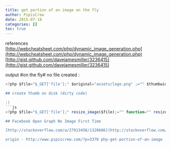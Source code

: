 ```yaml
---
title: get portion of an image on the fly
author: PipisCrew
date: 2015-07-18
categories: []
toc: true
---
```


references
[http://webcheatsheet.com/php/dynamic_image_generation.php](http://webcheatsheet.com/php/dynamic_image_generation.php)
[http://gist.github.com/davejamesmiller/3236415](http://gist.github.com/davejamesmiller/3236415)

output #on the fly# no file created :
```js
<?php $file="$_GET['file'];" $original="assets/logo.png" ;="" $thumbwidth="200;" $thumbheight="200;" get="" the="" current="" size="" &="" file="" type="" list($width,="" $height,="" $type)="getimagesize($original);" load="" the="" image="" switch="" ($type)="" {="" case="" imagetype_gif:="" $image="imagecreatefromgif($original);" break;="" case="" imagetype_jpeg:="" $image="imagecreatefromjpeg($original);" break;="" case="" imagetype_png:="" $image="imagecreatefrompng($original);" break;="" default:="" die("invalid="" image="" type="" (#{$type}=" . image_type_to_extension($type) . " )");="" }="" calculate="" height="" automatically="" if="" not="" given="" if="" ($thumbheight="==" null)="" {="" $thumbheight="round($height" *="" $thumbwidth="" $width);="" }="" ratio="" to="" resize="" by="" $widthproportion="$thumbWidth" $width;="" $heightproportion="$thumbHeight" $height;="" $proportion="max($widthProportion," $heightproportion);="" area="" of="" original="" image="" that="" will="" be="" used="" $origwidth="floor($thumbWidth" $proportion);="" $origheight="floor($thumbHeight" $proportion);="" co-ordinates="" of="" original="" image="" to="" use="" $x1="floor($width" -="" $origwidth)="" 2;="" $y1="floor($height" -="" $origheight)="" 2;="" resize="" the="" image="" $thumbimage="imagecreatetruecolor($thumbWidth," $thumbheight);="" imagecopyresampled($thumbimage,="" $image,="" 0,="" 0,="" $x1,="" $y1,="" $thumbwidth,="" $thumbheight,="" $origwidth,="" $origheight);="" tell="" the="" browser="" what="" kind="" of="" file="" is="" come="" in="" header("content-type:="" image/jpeg");="" output="" the="" newly="" created="" image="" in="" jpeg="" format="" imagejpeg($thumbimage);="" close="" the="" files="" imagedestroy($image);="" imagedestroy($thumbimage);="" ```=""  =""?>

## create thumb on disk (dirty code)

:)
```js
<?php $file="$_GET['file'];" resize_image($file);="" function="" resize_image($id)="" {="" $original="prod_img/{$id}.jpg" ;="" $target="prod_img/{$id}_thumb.jpg" ;="" if="" (file_exists($target))="" return="" $target;="" if="" (!file_exists($original))="" return="" "prod_img/404.jpg";="" $thumbwidth="200;" $thumbheight="200;" get="" the="" current="" size="" &="" file="" type="" list($width,="" $height,="" $type)="getimagesize($original);" load="" the="" image="" switch="" ($type)="" {="" case="" imagetype_gif:="" $image="imagecreatefromgif($original);" break;="" case="" imagetype_jpeg:="" $image="imagecreatefromjpeg($original);" break;="" case="" imagetype_png:="" $image="imagecreatefrompng($original);" break;="" default:="" die("invalid="" image="" type="" (#{$type}=" . image_type_to_extension($type) . " )");="" }="" calculate="" height="" automatically="" if="" not="" given="" if="" ($thumbheight="==" null)="" {="" $thumbheight="round($height" *="" $thumbwidth="" $width);="" }="" ratio="" to="" resize="" by="" $widthproportion="$thumbWidth" $width;="" $heightproportion="$thumbHeight" $height;="" $proportion="max($widthProportion," $heightproportion);="" area="" of="" original="" image="" that="" will="" be="" used="" $origwidth="floor($thumbWidth" $proportion);="" $origheight="floor($thumbHeight" $proportion);="" co-ordinates="" of="" original="" image="" to="" use="" $x1="floor($width" -="" $origwidth)="" 2;="" $y1="floor($height" -="" $origheight)="" 2;="" resize="" the="" image="" $thumbimage="imagecreatetruecolor($thumbWidth," $thumbheight);="" imagecopyresampled($thumbimage,="" $image,="" 0,="" 0,="" $x1,="" $y1,="" $thumbwidth,="" $thumbheight,="" $origwidth,="" $origheight);="" save="" the="" new="" image="" switch="" ($type)="" {="" case="" imagetype_gif:="" imagegif($thumbimage,="" $target);="" break;="" case="" imagetype_jpeg:="" imagejpeg($thumbimage,="" $target,="" 90);="" break;="" case="" imagetype_png:="" imagepng($thumbimage,="" $target);="" break;="" default:="" throw="" new="" logicexception;="" }="" tell="" the="" browser="" what="" kind="" of="" file="" is="" come="" in="" header("content-type:="" image/jpeg");="" output="" the="" newly="" created="" image="" in="" jpeg="" format="" imagejpeg($thumbimage);="" close="" the="" files="" imagedestroy($image);="" imagedestroy($thumbimage);="" return="" $target;="" }="" ```=""  =""  =""?>

## Facebook Open Graph No Image First Time

[http://stackoverflow.com/a/27913458/1320686](http://stackoverflow.com/a/27913458/1320686)

origin - http://www.pipiscrew.com/?p=3370 php-get-portion-of-an-image